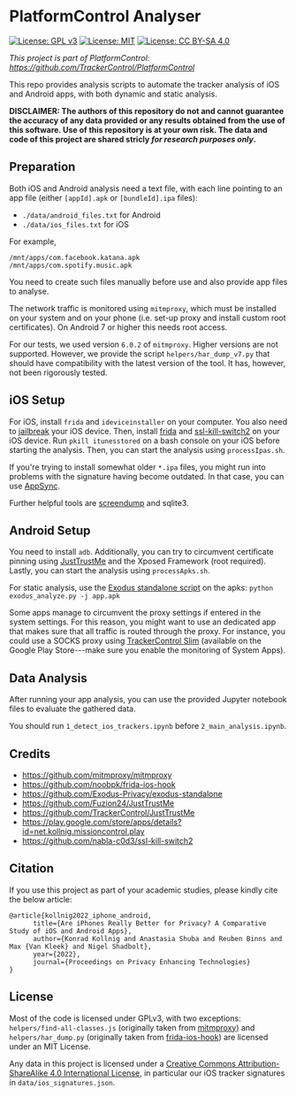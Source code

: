 # PlatformControl Analyser

[![License: GPL v3](https://img.shields.io/badge/License-GPLv3-blue.svg)](https://www.gnu.org/licenses/gpl-3.0) [![License: MIT](https://img.shields.io/badge/License-MIT-yellow.svg)](https://opensource.org/licenses/MIT) [![License: CC BY-SA 4.0](https://img.shields.io/badge/License-CC_BY--SA_4.0-lightgrey.svg)](https://creativecommons.org/licenses/by-sa/4.0/)

*This project is part of PlatformControl: <https://github.com/TrackerControl/PlatformControl>*

This repo provides analysis scripts to automate the tracker analysis of iOS and Android apps, with both dynamic and static analysis.

**DISCLAIMER: The authors of this repository do not and cannot guarantee the accuracy of any data provided or any results obtained from the use of this software. Use of this repository is at your own risk. The data and code of this project are shared stricly *for research purposes only*.**

## Preparation

Both iOS and Android analysis need a text file, with each line pointing to an app file (either `[appId].apk` or `[bundleId].ipa` files):

- `./data/android_files.txt` for Android
- `./data/ios_files.txt` for iOS

For example,

```
/mnt/apps/com.facebook.katana.apk
/mnt/apps/com.spotify.music.apk
```

You need to create such files manually before use and also provide app files to analyse.

The network traffic is monitored using `mitmproxy`, which must be installed on your system and on your phone (i.e. set-up proxy and install custom root certificates). On Android 7 or higher this needs root access.

For our tests, we used version `6.0.2` of `mitmproxy`. Higher versions are not supported. However, we provide the script `helpers/har_dump_v7.py` that should have compatibility with the latest version of the tool. It has, however, not been rigorously tested.

## iOS Setup

For iOS, install `frida` and `ideviceinstaller` on your computer. You also need to [jailbreak](https://docs.google.com/spreadsheets/d/11DABHIIqwYQKj1L83AK9ywk_hYMjEkcaxpIg6phbTf0/edit#gid=1014970938) your iOS device. Then, install [frida](https://frida.re/docs/ios/#with-jailbreak) and [ssl-kill-switch2](https://github.com/nabla-c0d3/ssl-kill-switch2) on your iOS device. Run `pkill itunesstored` on a bash console on your iOS before starting the analysis. Then, you can start the analysis using `processIpas.sh`.

If you're trying to install somewhat older `*.ipa` files, you might run into problems with the signature having become outdated. In that case, you can use [AppSync](https://github.com/akemin-dayo/AppSync).

Further helpful tools are [screendump](https://www.reddit.com/r/jailbreak/comments/n6691l/free_release_screendumpfix14_make_screendump/) and sqlite3.

## Android Setup

You need to install `adb`. Additionally, you can try to circumvent certificate pinning using [JustTrustMe](https://github.com/TrackerControl/JustTrustMe) and the Xposed Framework (root required). Lastly, you can start the analysis using `processApks.sh`.

For static analysis, use the [Exodus standalone script](https://github.com/Exodus-Privacy/exodus-standalone) on the apks: `python exodus_analyze.py -j app.apk`

Some apps manage to circumvent the proxy settings if entered in the system settings. For this reason, you might want to use an dedicated app that makes sure that all traffic is routed through the proxy. For instance, you could use a SOCKS proxy using [TrackerControl Slim](https://play.google.com/store/apps/details?id=net.kollnig.missioncontrol.play) (available on the Google Play Store---make sure you enable the monitoring of System Apps).

## Data Analysis

After running your app analysis, you can use the provided Jupyter notebook files to evaluate the gathered data.

You should run `1_detect_ios_trackers.ipynb` before `2_main_analysis.ipynb`.

## Credits

- https://github.com/mitmproxy/mitmproxy
- https://github.com/noobpk/frida-ios-hook
- https://github.com/Exodus-Privacy/exodus-standalone
- https://github.com/Fuzion24/JustTrustMe
- https://github.com/TrackerControl/JustTrustMe
- https://play.google.com/store/apps/details?id=net.kollnig.missioncontrol.play
- https://github.com/nabla-c0d3/ssl-kill-switch2

## Citation

If you use this project as part of your academic studies, please kindly cite the below article:

```
@article{kollnig2022_iphone_android,
      title={Are iPhones Really Better for Privacy? A Comparative Study of iOS and Android Apps}, 
      author={Konrad Kollnig and Anastasia Shuba and Reuben Binns and Max {Van Kleek} and Nigel Shadbolt},
      year={2022},
      journal={Proceedings on Privacy Enhancing Technologies}
}
```

## License

Most of the code is licensed under GPLv3, with two exceptions: `helpers/find-all-classes.js` (originally taken from [mitmproxy](https://github.com/mitmproxy/mitmproxy)) and `helpers/har_dump.py` (originally taken from [frida-ios-hook](https://github.com/noobpk/frida-ios-hook)) are licensed under an MIT License.

Any data in this project is licensed under a [Creative Commons Attribution-ShareAlike 4.0 International License](https://creativecommons.org/licenses/by-sa/4.0/), in particular our iOS tracker signatures in `data/ios_signatures.json`.
